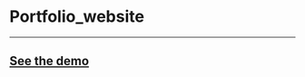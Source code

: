 # Portfolio_website

--------------------------
[See the demo](https://miloszpanas.github.io/Portfolio)
-------------------------
